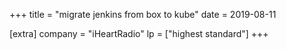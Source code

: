 +++
title = "migrate jenkins from box to kube"
date = 2019-08-11

[extra]
company = "iHeartRadio"
lp = ["highest standard"]
+++


